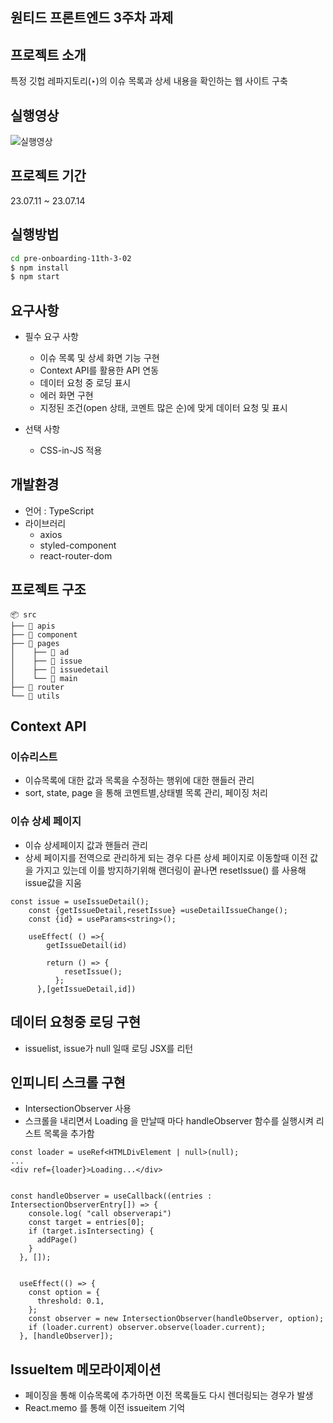 ## 원티드 프론트엔드 3주차 과제

## 프로젝트 소개
특정 깃헙 레파지토리(‣)의 이슈 목록과 상세 내용을 확인하는 웹 사이트 구축

## 실행영상
![실행영상](https://github.com/kwonja/pre-onboarding-11th-3-02/assets/42410000/8b3dd1b8-e17a-455c-abec-6cb4a3621f4d)

## 프로젝트 기간
23.07.11 ~ 23.07.14

## 실행방법
 ```zsh
 cd pre-onboarding-11th-3-02
 $ npm install
 $ npm start
 ``` 

## 요구사항
- 필수 요구 사항
    - 이슈 목록 및 상세 화면 기능 구현
    - Context API를 활용한 API 연동
    - 데이터 요청 중 로딩 표시
    - 에러 화면 구현
    - 지정된 조건(open 상태, 코멘트 많은 순)에 맞게 데이터 요청 및 표시

- 선택 사항
    - CSS-in-JS 적용
## 개발환경
- 언어 : TypeScript
- 라이브러리
  - axios
  - styled-component
  - react-router-dom
## 프로젝트 구조
```
📦 src
├── 📂 apis
├── 📂 component
├── 📂 pages
│    ├── 📂 ad
│    ├── 📂 issue
│    ├── 📂 issuedetail
│    └── 📂 main
├── 📂 router
└── 📂 utils
```  

## Context API
### 이슈리스트
- 이슈목록에 대한 값과 목록을 수정하는 행위에 대한 핸들러 관리
- sort, state, page 을 통해 코멘트별,상태별 목록 관리, 페이징 처리
### 이슈 상세 페이지
- 이슈 상세페이지 값과 핸들러 관리
- 상세 페이지를 전역으로 관리하게 되는 경우 다른 상세 페이지로 이동할때 이전 값을 가지고 있는데 이를 방지하기위해 랜더링이 끝나면 resetIssue() 를 사용해 issue값을 지움
```tsx
const issue = useIssueDetail();
    const {getIssueDetail,resetIssue} =useDetailIssueChange();
    const {id} = useParams<string>();

    useEffect( () =>{
        getIssueDetail(id)

        return () => {
            resetIssue();
          };
      },[getIssueDetail,id])
```
## 데이터 요청중 로딩 구현
- issuelist, issue가 null 일때 로딩 JSX를 리턴
## 인피니티 스크롤 구현
-  IntersectionObserver 사용
-  스크롤을 내리면서 Loading 을 만날때 마다 handleObserver 함수를 실행시켜 리스트 목록을 추가함
```tsx
const loader = useRef<HTMLDivElement | null>(null);
...
<div ref={loader}>Loading...</div>


const handleObserver = useCallback((entries : IntersectionObserverEntry[]) => {
    console.log( "call observerapi")
    const target = entries[0];
    if (target.isIntersecting) {
      addPage()
    }
  }, []);


  useEffect(() => {
    const option = {
      threshold: 0.1,
    };
    const observer = new IntersectionObserver(handleObserver, option);
    if (loader.current) observer.observe(loader.current);
  }, [handleObserver]);
```
## IssueItem 메모라이제이션
- 페이징을 통해 이슈목록에 추가하면 이전 목록들도 다시 렌더링되는 경우가 발생
- React.memo 를 통해 이전 issueitem 기억
